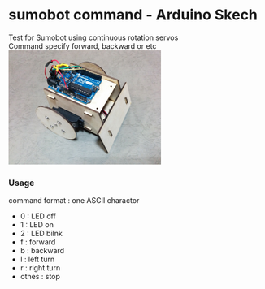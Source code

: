 # sumobot command - Arduino Skech

Test for Sumobot using continuous rotation servos <br>
Command specify forward, backward or etc <br>
<img src="https://github.com/FabLabKannai/SumobotJr/blob/master/docs/completion.jpg" width="300" /> <br/>

### Usage
command format : one ASCII charactor <br>
- 0 : LED off <br>
- 1 : LED on <br>
- 2 : LED bilnk <br>
- f : forward <br>
- b : backward <br>
- l : left turn <br>
- r : right turn <br>
- othes : stop <br>
